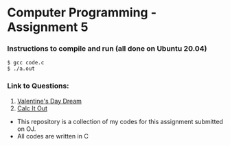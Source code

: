# Computer Programming - Assignment 5
### Instructions to compile and run (all done on Ubuntu 20.04)
```
$ gcc code.c
$ ./a.out
```

### Link to Questions:
1. [Valentine's Day Dream](./Valentine's-Day-Dream)
2. [Calc It Out](./Calc-it-Out/Calc_it_Out.pdf)

* This repository is a collection of my codes for this assignment submitted on OJ.
* All codes are written in C
